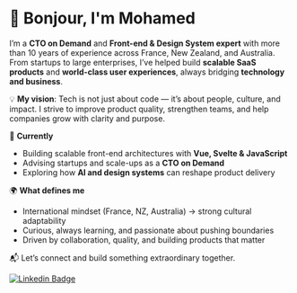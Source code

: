 # 👋 Bonjour, I'm Mohamed

I’m a **CTO on Demand** and **Front-end & Design System expert** with more than 10 years of experience across France, New Zealand, and Australia.  
From startups to large enterprises, I’ve helped build **scalable SaaS products** and **world-class user experiences**, always bridging **technology and business**.  

💡 **My vision**: Tech is not just about code — it’s about people, culture, and impact. I strive to improve product quality, strengthen teams, and help companies grow with clarity and purpose.  

🔭 **Currently**  
- Building scalable front-end architectures with **Vue, Svelte & JavaScript**  
- Advising startups and scale-ups as a **CTO on Demand**  
- Exploring how **AI and design systems** can reshape product delivery  

🌍 **What defines me**  
- International mindset (France, NZ, Australia) → strong cultural adaptability  
- Curious, always learning, and passionate about pushing boundaries  
- Driven by collaboration, quality, and building products that matter  

📬 Let’s connect and build something extraordinary together.  

[![Linkedin Badge](https://img.shields.io/badge/-MohamedMokhtari-blue?style=flat-square&logo=Linkedin&logoColor=white&link=https://www.linkedin.com/in/mohamedmokhtari/)](https://www.linkedin.com/in/mohamedmokhtari/)




